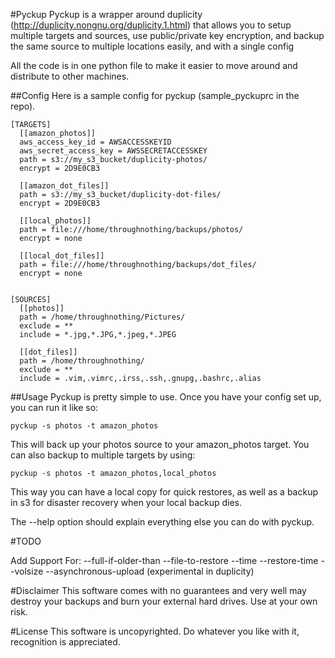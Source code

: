 #Pyckup
Pyckup is a wrapper around duplicity (http://duplicity.nongnu.org/duplicity.1.html) that allows you to setup multiple targets and sources, use public/private key encryption, and backup the same source to multiple locations easily, and with a single config

All the code is in one python file to make it easier to move around and distribute to other machines.

##Config
Here is a sample config for pyckup (sample\_pyckuprc in the repo).

    [TARGETS]
      [[amazon_photos]]
      aws_access_key_id = AWSACCESSKEYID
      aws_secret_access_key = AWSSECRETACCESSKEY
      path = s3://my_s3_bucket/duplicity-photos/
      encrypt = 2D9E0CB3

      [[amazon_dot_files]]
      path = s3://my_s3_bucket/duplicity-dot-files/
      encrypt = 2D9E0CB3

      [[local_photos]]
      path = file:///home/throughnothing/backups/photos/
      encrypt = none

      [[local_dot_files]]
      path = file:///home/throughnothing/backups/dot_files/
      encrypt = none


    [SOURCES]
      [[photos]]
      path = /home/throughnothing/Pictures/
      exclude = **
      include = *.jpg,*.JPG,*.jpeg,*.JPEG

      [[dot_files]]
      path = /home/throughnothing/
      exclude = **
      include = .vim,.vimrc,.irss,.ssh,.gnupg,.bashrc,.alias


##Usage
Pyckup is pretty simple to use.  Once you have your config set up, you can run it like so:

    pyckup -s photos -t amazon_photos

This will back up your photos source to your amazon\_photos target.  You can also backup to multiple targets by using:

    pyckup -s photos -t amazon_photos,local_photos

This way you can have a local copy for quick restores, as well as a backup in s3 for disaster recovery when your local backup dies.

The --help option should explain everything else you can do with pyckup.

#TODO

Add Support For:
    --full-if-older-than
    --file-to-restore
    --time
    --restore-time
    --volsize
    --asynchronous-upload (experimental in duplicity)


#Disclaimer
This software comes with no guarantees and very well may destroy your backups and burn your external hard drives.  Use at your own risk.

#License
This software is uncopyrighted.  Do whatever you like with it, recognition is appreciated.
